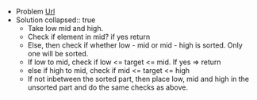 - Problem [Url](https://leetcode.com/problems/search-in-rotated-sorted-array/)
- Solution
  collapsed:: true
	- Take low mid and high.
	- Check if element in mid? if yes return
	- Else, then check if whether low - mid or mid - high is sorted. Only one will be sorted.
	- If low to mid, check if low <= target <= mid. If yes => return
	- else if high to mid, check if mid <= target <= high
	- If not inbetween the sorted part, then place low, mid and high in the unsorted part and do the same checks as above.